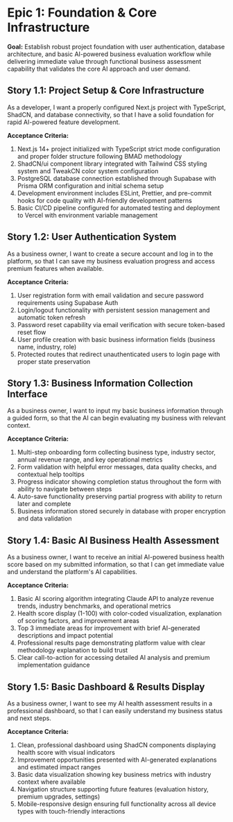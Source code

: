 # Epic 1: Foundation & Core Infrastructure

**Goal:** Establish robust project foundation with user authentication, database architecture, and basic AI-powered business evaluation workflow while delivering immediate value through functional business assessment capability that validates the core AI approach and user demand.

## Story 1.1: Project Setup & Core Infrastructure
As a developer,
I want a properly configured Next.js project with TypeScript, ShadCN, and database connectivity,
so that I have a solid foundation for rapid AI-powered feature development.

**Acceptance Criteria:**
1. Next.js 14+ project initialized with TypeScript strict mode configuration and proper folder structure following BMAD methodology
2. ShadCN/ui component library integrated with Tailwind CSS styling system and TweakCN color system configuration
3. PostgreSQL database connection established through Supabase with Prisma ORM configuration and initial schema setup
4. Development environment includes ESLint, Prettier, and pre-commit hooks for code quality with AI-friendly development patterns
5. Basic CI/CD pipeline configured for automated testing and deployment to Vercel with environment variable management

## Story 1.2: User Authentication System
As a business owner,
I want to create a secure account and log in to the platform,
so that I can save my business evaluation progress and access premium features when available.

**Acceptance Criteria:**
1. User registration form with email validation and secure password requirements using Supabase Auth
2. Login/logout functionality with persistent session management and automatic token refresh
3. Password reset capability via email verification with secure token-based reset flow
4. User profile creation with basic business information fields (business name, industry, role)
5. Protected routes that redirect unauthenticated users to login page with proper state preservation

## Story 1.3: Business Information Collection Interface
As a business owner,
I want to input my basic business information through a guided form,
so that the AI can begin evaluating my business with relevant context.

**Acceptance Criteria:**
1. Multi-step onboarding form collecting business type, industry sector, annual revenue range, and key operational metrics
2. Form validation with helpful error messages, data quality checks, and contextual help tooltips
3. Progress indicator showing completion status throughout the form with ability to navigate between steps
4. Auto-save functionality preserving partial progress with ability to return later and complete
5. Business information stored securely in database with proper encryption and data validation

## Story 1.4: Basic AI Business Health Assessment
As a business owner,
I want to receive an initial AI-powered business health score based on my submitted information,
so that I can get immediate value and understand the platform's AI capabilities.

**Acceptance Criteria:**
1. Basic AI scoring algorithm integrating Claude API to analyze revenue trends, industry benchmarks, and operational metrics
2. Health score display (1-100) with color-coded visualization, explanation of scoring factors, and improvement areas
3. Top 3 immediate areas for improvement with brief AI-generated descriptions and impact potential
4. Professional results page demonstrating platform value with clear methodology explanation to build trust
5. Clear call-to-action for accessing detailed AI analysis and premium implementation guidance

## Story 1.5: Basic Dashboard & Results Display
As a business owner,
I want to see my AI health assessment results in a professional dashboard,
so that I can easily understand my business status and next steps.

**Acceptance Criteria:**
1. Clean, professional dashboard using ShadCN components displaying health score with visual indicators
2. Improvement opportunities presented with AI-generated explanations and estimated impact ranges
3. Basic data visualization showing key business metrics with industry context where available
4. Navigation structure supporting future features (evaluation history, premium upgrades, settings)
5. Mobile-responsive design ensuring full functionality across all device types with touch-friendly interactions
